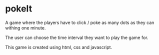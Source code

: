 # pokeIt
A game where the players have to click / poke as many dots as they can withing one minute.

The user can choose the time interval they want to play the game for.

This game is created using html, css and javascript.
